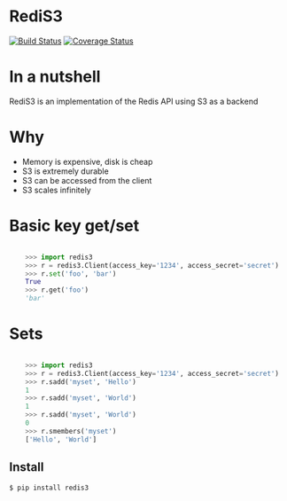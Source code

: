 # RediS3

[![Build Status](https://travis-ci.org/spulec/rediS3.png?branch=master)](https://travis-ci.org/spulec/RediS3)
[![Coverage Status](https://coveralls.io/repos/spulec/rediS3/badge.png?branch=master)](https://coveralls.io/r/spulec/RediS3)

# In a nutshell

RediS3 is an implementation of the Redis API using S3 as a backend

# Why

- Memory is expensive, disk is cheap
- S3 is extremely durable
- S3 can be accessed from the client
- S3 scales infinitely

# Basic key get/set

```python

    >>> import redis3
    >>> r = redis3.Client(access_key='1234', access_secret='secret')
    >>> r.set('foo', 'bar')
    True
    >>> r.get('foo')
    'bar'

```

# Sets

```python

    >>> import redis3
    >>> r = redis3.Client(access_key='1234', access_secret='secret')
    >>> r.sadd('myset', 'Hello')
    1
    >>> r.sadd('myset', 'World')
    1
    >>> r.sadd('myset', 'World')
    0
    >>> r.smembers('myset')
    ['Hello', 'World']
```

## Install

```console
$ pip install redis3
```
